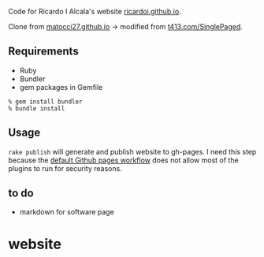 Code for Ricardo I Alcala's website [ricardoi.github.io](https://ricardoi.github.io/ricardoi.github.io).

Clone from [matocci27.github.io](https://github.com/mattocci27/mattocci27.github.io) -> modified from [t413.com/SinglePaged](https://github.com/t413/SinglePaged).


## Requirements
- Ruby
- Bundler
- gem packages in Gemfile

```shell
% gem install bundler
% bundle install
```

## Usage

```rake publish``` will generate and publish website to gh-pages. I need this step because the [default Github pages workflow](https://help.github.com/articles/using-jekyll-as-a-static-site-generator-with-github-pages/) does not allow most of the plugins to run for security reasons.

## to do
- markdown for software page
# website
